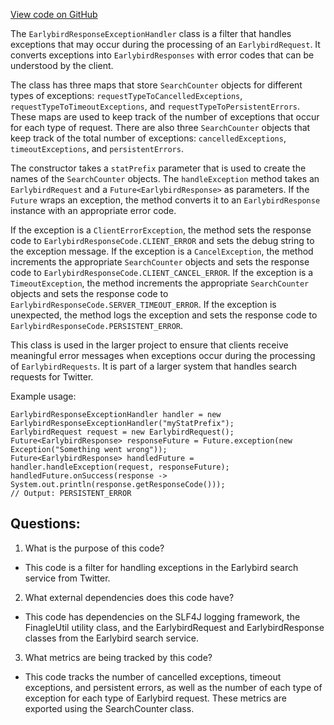 [View code on GitHub](https://github.com/misbahsy/the-algorithm/src/java/com/twitter/search/earlybird_root/filters/EarlybirdResponseExceptionHandler.java)

The `EarlybirdResponseExceptionHandler` class is a filter that handles exceptions that may occur during the processing of an `EarlybirdRequest`. It converts exceptions into `EarlybirdResponses` with error codes that can be understood by the client. 

The class has three maps that store `SearchCounter` objects for different types of exceptions: `requestTypeToCancelledExceptions`, `requestTypeToTimeoutExceptions`, and `requestTypeToPersistentErrors`. These maps are used to keep track of the number of exceptions that occur for each type of request. There are also three `SearchCounter` objects that keep track of the total number of exceptions: `cancelledExceptions`, `timeoutExceptions`, and `persistentErrors`.

The constructor takes a `statPrefix` parameter that is used to create the names of the `SearchCounter` objects. The `handleException` method takes an `EarlybirdRequest` and a `Future<EarlybirdResponse>` as parameters. If the `Future` wraps an exception, the method converts it to an `EarlybirdResponse` instance with an appropriate error code. 

If the exception is a `ClientErrorException`, the method sets the response code to `EarlybirdResponseCode.CLIENT_ERROR` and sets the debug string to the exception message. If the exception is a `CancelException`, the method increments the appropriate `SearchCounter` objects and sets the response code to `EarlybirdResponseCode.CLIENT_CANCEL_ERROR`. If the exception is a `TimeoutException`, the method increments the appropriate `SearchCounter` objects and sets the response code to `EarlybirdResponseCode.SERVER_TIMEOUT_ERROR`. If the exception is unexpected, the method logs the exception and sets the response code to `EarlybirdResponseCode.PERSISTENT_ERROR`.

This class is used in the larger project to ensure that clients receive meaningful error messages when exceptions occur during the processing of `EarlybirdRequests`. It is part of a larger system that handles search requests for Twitter. 

Example usage:

```
EarlybirdResponseExceptionHandler handler = new EarlybirdResponseExceptionHandler("myStatPrefix");
EarlybirdRequest request = new EarlybirdRequest();
Future<EarlybirdResponse> responseFuture = Future.exception(new Exception("Something went wrong"));
Future<EarlybirdResponse> handledFuture = handler.handleException(request, responseFuture);
handledFuture.onSuccess(response -> System.out.println(response.getResponseCode()));
// Output: PERSISTENT_ERROR
```
## Questions: 
 1. What is the purpose of this code?
- This code is a filter for handling exceptions in the Earlybird search service from Twitter.

2. What external dependencies does this code have?
- This code has dependencies on the SLF4J logging framework, the FinagleUtil utility class, and the EarlybirdRequest and EarlybirdResponse classes from the Earlybird search service.

3. What metrics are being tracked by this code?
- This code tracks the number of cancelled exceptions, timeout exceptions, and persistent errors, as well as the number of each type of exception for each type of Earlybird request. These metrics are exported using the SearchCounter class.